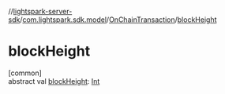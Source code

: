 //[lightspark-server-sdk](../../../index.md)/[com.lightspark.sdk.model](../index.md)/[OnChainTransaction](index.md)/[blockHeight](block-height.md)

# blockHeight

[common]\
abstract val [blockHeight](block-height.md): [Int](https://kotlinlang.org/api/latest/jvm/stdlib/kotlin/-int/index.html)
